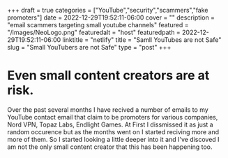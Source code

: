+++
draft = true
categories = ["YouTube","security","scammers","fake promoters"]
date = 2022-12-29T19:52:11-06:00
cover = ""
description = "email scammers targeting small youtube channels"
featured = "/images/NeoLogo.png"
featuredalt = "host"
featuredpath = 2022-12-29T19:52:11-06:00
linktitle = "netlify"
title = "Samll YouTubes are not Safe"
slug = "Small YouTubers are not Safe"
type = "post"
+++

# Even small content creators are at risk.

<p> Over the past several months I have recived a number of emails to my YouTube contact email that claim to be promoters for various companies, Nord VPN, Topaz Labs, Endlight Games. At First I dissmissed it as just a random occurence but as the months went on I started reciving more and more of them. So I started looking a little deeper into it and I've discoved I am not the only small content creator that this has been happening too.
